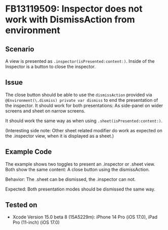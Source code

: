 #  FB13119509: Inspector does not work with DismissAction from environment


## Scenario

A view is presented as `.inspector(isPresented:content:)`. Inside of the Inspector is a button to close the inspector.


## Issue

The close button should be able to use the `dismissAction` provided via `@Environment(\.dismiss) private var dismiss` to end the presentation of the inspector. It should work for both presentations: As side-panel on wider screens and sheet on narrow screens.

It should work the same way as when using `.sheet(isPresented:content:)`.

(Interesting side note: Other sheet related modifier do work as expected on the .inspector view, when it is displayed as a sheet.)


## Example Code

The example shows two toggles to present an .inspector or .sheet view. Both show the same content: A close button using the dismissAction. 

Behavior: The .sheet can be dismissed, the .inspector can not.

Expected: Both presentation modes should be dismissed the same way. 


## Tested on

 - Xcode Version 15.0 beta 8 (15A5229m): iPhone 14 Pro (iOS 17.0),  iPad Pro (11-inch) (iOS 17.0)
